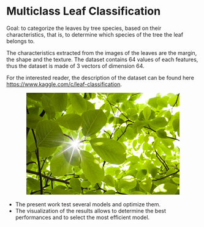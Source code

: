 # Multiclass Leaf Classification


Goal: to categorize the leaves by tree species, based on their characteristics, that is, to determine which species of the tree the leaf belongs to.

The characteristics extracted from the images of the leaves are the margin, the shape and the texture.
The dataset contains 64 values of each features, thus the dataset is made of 3 vectors of dimension 64.

For the interested reader, the description of the dataset can be found here https://www.kaggle.com/c/leaf-classification.

<p align="center">
  <img src="https://github.com/christelle-git/leaf-classification/blob/master/bigleaves.jpg">
</p>


 * The present work test several models and optimize them.
 * The visualization of the results allows to determine the best performances and to select the most efficient model.


